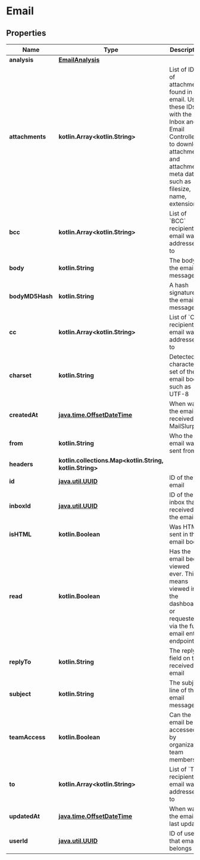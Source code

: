 
# Email

## Properties
Name | Type | Description | Notes
------------ | ------------- | ------------- | -------------
**analysis** | [**EmailAnalysis**](EmailAnalysis.md) |  |  [optional]
**attachments** | **kotlin.Array&lt;kotlin.String&gt;** | List of IDs of attachments found in the email. Use these IDs with the Inbox and Email Controllers to download attachments and attachment meta data such as filesize, name, extension. |  [optional]
**bcc** | **kotlin.Array&lt;kotlin.String&gt;** | List of &#x60;BCC&#x60; recipients email was addressed to |  [optional]
**body** | **kotlin.String** | The body of the email message |  [optional]
**bodyMD5Hash** | **kotlin.String** | A hash signature of the email message |  [optional]
**cc** | **kotlin.Array&lt;kotlin.String&gt;** | List of &#x60;CC&#x60; recipients email was addressed to |  [optional]
**charset** | **kotlin.String** | Detected character set of the email body such as UTF-8 |  [optional]
**createdAt** | [**java.time.OffsetDateTime**](java.time.OffsetDateTime.md) | When was the email received by MailSlurp |  [optional]
**from** | **kotlin.String** | Who the email was sent from |  [optional]
**headers** | **kotlin.collections.Map&lt;kotlin.String, kotlin.String&gt;** |  |  [optional]
**id** | [**java.util.UUID**](java.util.UUID.md) | ID of the email |  [optional]
**inboxId** | [**java.util.UUID**](java.util.UUID.md) | ID of the inbox that received the email |  [optional]
**isHTML** | **kotlin.Boolean** | Was HTML sent in the email body |  [optional]
**read** | **kotlin.Boolean** | Has the email been viewed ever. This means viewed in the dashboard or requested via the full email entity endpoints |  [optional]
**replyTo** | **kotlin.String** | The replyTo field on the received email |  [optional]
**subject** | **kotlin.String** | The subject line of the email message |  [optional]
**teamAccess** | **kotlin.Boolean** | Can the email be accessed by organization team members |  [optional]
**to** | **kotlin.Array&lt;kotlin.String&gt;** | List of &#x60;To&#x60; recipients email was addressed to |  [optional]
**updatedAt** | [**java.time.OffsetDateTime**](java.time.OffsetDateTime.md) | When was the email last updated |  [optional]
**userId** | [**java.util.UUID**](java.util.UUID.md) | ID of user that email belongs |  [optional]



